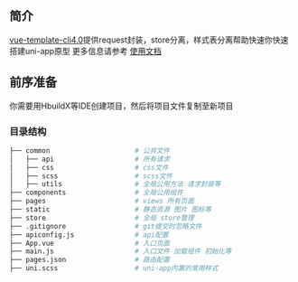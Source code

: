 ## 简介
[vue-template-cli4.0](https://github.com/Eikthymir/vue-my-teamplate-cli3.0)提供request封装，store分离，样式表分离帮助快速你快速搭建uni-app原型
更多信息请参考 [使用文档](https://uniapp.dcloud.io)

## 前序准备
你需要用HbuildX等IDE创建项目，然后将项目文件复制至新项目

### 目录结构
```bash
├── common                     # 公共文件
│   ├── api                    # 所有请求
│   ├── css                    # css文件
│   ├── scss                   # scss文件
│   ├── utils                  # 全局公用方法 请求封装等
├── components                 # 全局公用组件
├── pages                      # views 所有页面
├── static                     # 静态资源 图片 图标等
├── store                      # 全局 store管理
├── .gitignore                 # git提交时忽略文件
├── apiconfig.js               # api配置
├── App.vue                    # 入口页面
├── main.js                    # 入口文件 加载组件 初始化等
├── pages.json                 # 路由配置
├── uni.scss                   # uni-app内置的常用样式
```
